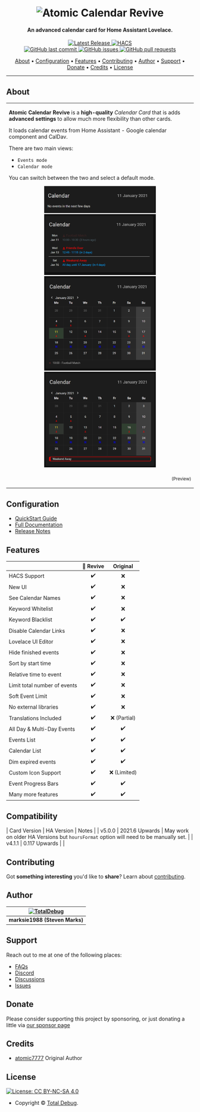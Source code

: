 <h1 align="center">
  <br>
  <img src="https://raw.githubusercontent.com/marksie1988/atomic-calendar-revive/master/.github/img/atomic_calendar_revive.png" alt="Atomic Calendar Revive">
</h1>

<h4 align="center">An advanced calendar card for Home Assistant Lovelace.</h4>

<p align="center">
    <a href="https://github.com/marksie1988/atomic-calendar-revive/releases">
    <img src="https://img.shields.io/github/v/release/marksie1988/atomic-calendar-revive?color=ff7034&label=Release&sort=semver&style=flat-square"
         alt="Latest Release">
    <a href="https://github.com/custom-components/hacs">
    <img src="https://img.shields.io/badge/HACS-Default-orange.svg?style=flat-square"
         alt="HACS"><br />
    <a href="https://github.com/marksie1988/atomic-calendar-revive/commits/master">
    <img src="https://img.shields.io/github/last-commit/marksie1988/atomic-calendar-revive.svg?style=flat-square&logo=github&logoColor=white"
         alt="GitHub last commit">
    <a href="https://github.com/marksie1988/atomic-calendar-revive/issues">
    <img src="https://img.shields.io/github/issues-raw/marksie1988/atomic-calendar-revive.svg?style=flat-square&logo=github&logoColor=white"
         alt="GitHub issues">
    <a href="https://github.com/marksie1988/atomic-calendar-revive/pulls">
    <img src="https://img.shields.io/github/issues-pr-raw/marksie1988/atomic-calendar-revive.svg?style=flat-square&logo=github&logoColor=white"
         alt="GitHub pull requests">
</p>

<p align="center">
  <a href="#about">About</a> •
  <a href="#configuration">Configuration</a> •
  <a href="#features">Features</a> •
  <a href="#contributing">Contributing</a> •
  <a href="#author">Author</a> •
  <a href="#support">Support</a> •
  <a href="#donate">Donate</a> •
  <a href="#credits">Credits</a> •
  <a href="#license">License</a>
</p>

---

## About

<table>
<tr>
<td>

**Atomic Calendar Revive** is a **high-quality** _Calendar Card_ that is adds **advanced settings** to allow much more flexibility than other cards.

It loads calendar events from Home Assistant - Google calendar component and CalDav.

There are two main views:
 - `Events mode`
 - `Calendar mode`

You can switch between the two and select a default mode.

<div align=center>
     <img src="https://raw.githubusercontent.com/marksie1988/atomic-calendar-revive/master/.github/img/no-events.png" alt="No Events" width="300" />
     <img src="https://raw.githubusercontent.com/marksie1988/atomic-calendar-revive/master/.github/img/events-mode.png" alt="Event Mode" width="300" />
     <br>
     <img src="https://raw.githubusercontent.com/marksie1988/atomic-calendar-revive/master/.github/img/calendar-mode-today.png" alt="Calendar Mode Today" width="300" />
     <img src="https://raw.githubusercontent.com/marksie1988/atomic-calendar-revive/master/.github/img/calendar-mode-allday.png" alt="Calendar Mode All Day" width="300" />
</div >

<p align="right">
<sub>(Preview)</sub>

</td>
</tr>
</table>

## Configuration

- [QuickStart Guide](https://marksie1988.github.io/atomic-calendar-revive/quickstart.html)
- [Full Documentation](https://marksie1988.github.io/atomic-calendar-revive)
- [Release Notes](https://github.com/marksie1988/atomic-calendar-revive/releases)

## Features

|                  |   🔰 Revive |  Original |
| -----------------| :---------: | :---------: |
| HACS Support | ✔️ | ❌ |
| New UI | ✔️ | ❌ |
| See Calendar Names | ✔️ | ❌ |
| Keyword Whitelist      | ✔️ | ❌|
| Keyword Blacklist | ✔️ | ✔️ |
| Disable Calendar Links | ✔️ | ❌ |
| Lovelace UI Editor | ✔️ | ❌ |
| Hide finished events | ✔️ | ❌ |
| Sort by start time | ✔️ | ❌ |
| Relative time to event | ✔️ | ❌ |
| Limit total number of events | ✔️ | ❌ |
| Soft Event Limit | ✔️ | ❌ |
| No external libraries | ✔️ | ❌ |
| Translations Included | ✔️ | ❌ (Partial) |
| All Day & Multi-Day Events | ✔️ | ✔️ |
| Events List | ✔️ | ✔️ |
| Calendar List | ✔️ | ✔️ |
| Dim expired events | ✔️ | ✔️ |
| Custom Icon Support | ✔️ | ❌ (Limited) |
| Event Progress Bars | ✔️ | ✔️ |
| Many more features | ✔️ | ✔️ |

## Compatibility

| Card Version | HA Version | Notes |
| v5.0.0  | 2021.6 Upwards  | May work on older HA Versions but `hoursFormat` option will need to be manually set. |
| v4.1.1 | 0.117 Upwards | |

## Contributing

Got **something interesting** you'd like to **share**? Learn about [contributing](https://github.com/marksie1988/.github/blob/main/.github/CONTRIBUTING.md).

## Author

| [![TotalDebug](https://totaldebug.uk/assets/images/logo.png)](https://linkedin.com/in/marksie1988) 	|
|:-------------------------:     |
| **marksie1988 (Steven Marks)** |

## Support

Reach out to me at one of the following places:

- [FAQs](https://marksie1988.github.io/atomic-calendar-revive/faq.html)
- [Discord](https://discord.gg/6fmekudc8Q)
- [Discussions](https://github.com/marksie1988/atomic-calendar-revive/discussions)
- [Issues](https://github.com/marksie1988/atomic-calendar-revive/issues/new/choose)

## Donate

Please consider supporting this project by sponsoring, or just donating a little via [our sponsor page](https://github.com/sponsors/marksie1988)

## Credits
 - [atomic7777](https://github.com/atomic7777) Original Author

## License

[![License: CC BY-NC-SA 4.0](https://img.shields.io/badge/License-CC%20BY--NC--SA%204.0-orange.svg?style=flat-square)](https://creativecommons.org/licenses/by-nc-sa/4.0/)

- Copyright © [Total Debug](https://totaldebug.uk "Total Debug").
